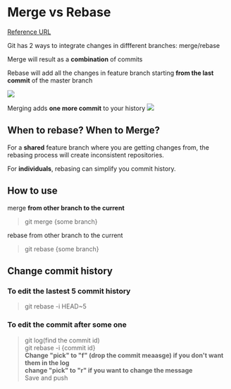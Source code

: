 # Merge vs Rebase
[Reference URL](https://medium.com/datadriveninvestor/git-rebase-vs-merge-cc5199edd77c)

Git has 2 ways to integrate changes in diffferent branches: merge/rebase

Merge will result as a **combination** of commits

Rebase will add all the changes in feature branch starting **from the last commit** of the master branch

![](https://mei-rong.github.io/notes/images/mergeVSrebaseGraph.png)


Merging adds **one more commit** to your history
![](https://mei-rong.github.io/notes/images/mergeVSrebaseLog.png)

## When to rebase? When to Merge?

For a **shared** feature branch where you are getting changes from, the rebasing process will create inconsistent repositories.

For **individuals**, rebasing can simplify you commit history.

## How to use

merge **from other branch to the current**
> git merge {some branch}

rebase from other branch to the current
> git rebase {some branch}

## Change commit history
### To edit the lastest 5 commit history
> git rebase -i HEAD~5
### To edit the commit after some one
> git log(find the commit id)  
> git rebase -i {commit id}  
> **Change "pick" to "f" (drop the commit meaasge) if you don't want them in the log**  
> **change "pick" to "r" if you want to change the message**  
> Save and push
